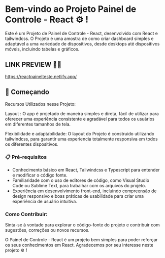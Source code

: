 # Bem-vindo ao Projeto Painel de Controle - React ⚙️ !

Este é um Projeto de Painel de Controle - React, desenvolvido com React e tailwindcss. O Projeto é uma amostra de como criar dashboard simples e adaptável a uma variedade de dispositivos, desde desktops até dispositivos móveis, incluindo tabelas e gráficos.

## LINK PREVIEW 👨‍💻
https://reactpainelteste.netlify.app/

## 🚀 Começando

Recursos Utilizados nesse Projeto:

Layout : O app é projetado de maneira simples e direta, fácil de utilizar para oferecer uma experiência consistente e agradável para todos os usuários em diferentes tamanhos de tela.

Flexibilidade e adaptabilidade: O layout do Projeto é construído utilizando tailwindcss, para garantir uma experiencia totalmente responsiva em todos os diferentes dispositivos.

### 📋 Pré-requisitos

 - Conhecimento básico em React, Tailwindcss e Typescript para entender e modificar o código fonte.
 - Familiaridade com o uso de editores de código, como Visual Studio Code ou Sublime Text, para trabalhar com os arquivos do projeto.
 - Experiência em desenvolvimento front-end, incluindo compreensão de design responsivo e boas práticas de usabilidade para criar uma experiência de usuário intuitiva.

### Como Contribuir:

Sinta-se à vontade para explorar o código-fonte do projeto e contribuir com sugestões, correções ou novos recursos.

O Painel de Controle - React é um projeto bem simples para poder reforçar os seus conhecimentos em React. Agradecemos por seu interesse  neste projeto ⚙️ ! 
